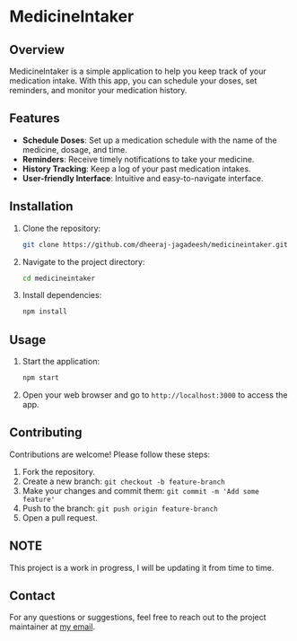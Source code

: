 # MedicineIntaker

## Overview
MedicineIntaker is a simple application to help you keep track of your medication intake. With this app, you can schedule your doses, set reminders, and monitor your medication history.

## Features
- **Schedule Doses**: Set up a medication schedule with the name of the medicine, dosage, and time.
- **Reminders**: Receive timely notifications to take your medicine.
- **History Tracking**: Keep a log of your past medication intakes.
- **User-friendly Interface**: Intuitive and easy-to-navigate interface.

## Installation
1. Clone the repository:
    ```bash
    git clone https://github.com/dheeraj-jagadeesh/medicineintaker.git
    ```
2. Navigate to the project directory:
    ```bash
    cd medicineintaker
    ```
3. Install dependencies:
    ```bash
    npm install
    ```

## Usage
1. Start the application:
    ```bash
    npm start
    ```
2. Open your web browser and go to `http://localhost:3000` to access the app.

## Contributing
Contributions are welcome! Please follow these steps:
1. Fork the repository.
2. Create a new branch: `git checkout -b feature-branch`
3. Make your changes and commit them: `git commit -m 'Add some feature'`
4. Push to the branch: `git push origin feature-branch`
5. Open a pull request.

## NOTE
This project is a work in progress, I will be updating it from time to time.

## Contact
For any questions or suggestions, feel free to reach out to the project maintainer at [my email](dheeraj.heisenlock@gmail.com).

